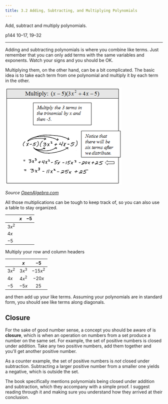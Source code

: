 ```yaml
---
title: 3.2 Adding, Subtracting, and Multiplying Polynomials
---
```


Add, subtract and multiply polynomials.

p144 10–17, 19–32

---

Adding and subtracting polynomials is where you combine like terms. Just remember that you can only add terms with the same variables and exponents. Watch your signs and you should be OK.

Multiplying them, on the other hand, can be a bit complicated. The basic idea is to take each term from one polynomial and multiply it by each term in the other.

![](./img/3.2-mult-polys.png)

*Source [OpenAlgebra.com](https://www.openalgebra.com/2012/11/multiplying-polynomials.html)*

All those multiplications can be tough to keep track of, so you can also use a table to stay organized.

|        |  $x$  | $-5$  |
| ------ | :---: | :---: |
| $3x^2$ |       |       |
| $4x$   |       |       |
| $-5$   |       |       |

Multiply your row and column headers

|        |  $x$   |   $-5$   |
| ------ | :----: | :------: |
| $3x^2$ | $3x^3$ | $-15x^2$ |
| $4x$   | $4x^2$ |  $-20x$  |
| $-5$   | $-5x$  |   $25$   |

and then add up your like terms. Assuming your polynomials are in standard form, you should see like terms along diagonals.

## Closure

For the sake of good number sense, a concept you should be aware of is **closure**, which is when an operation on numbers from a set produce a number on the same set. For example, the set of positive numbers is closed under addition. Take any two positive numbers, add them together and you'll get another positive number.

As a counter example, the set of positive numbers is *not* closed under subtraction. Subtracting a larger positive number from a smaller one yields a negative, which is outside the set.

The book specifically mentions polynomials being closed under addition and subtraction, which they accompany with a simple proof. I suggest reading through it and making sure you understand how they arrived at their conclusion.
